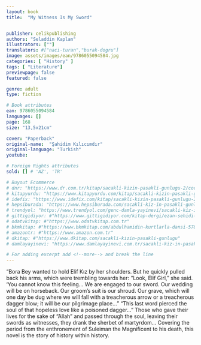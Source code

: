 ```yaml
---
layout: book
title:  "My Witness Is My Sword"


publisher: celikpublishing
authors: "Seladdin Kaplan"
illustrators: [""]
translators: #["naci-turan","burak-dogru"]
image: assets/images/ean/9786055094584.jpg
categories: [ "History" ]
tags: [ "Literature"]
previewpage: false
featured: false

genre: adult
type: fiction

# Book attributes
ean: 9786055094584
languages: []
page: 168
size: "13,5x21cm"

cover: "Paperback"
original-name:  "Şahidim Kılıcımdır"
original-language: "Turkish"
youtube:

# Foreign Rights attributes
sold: [] # 'AZ', 'TR'

# Buyout Ecommerce
# dnr: "https://www.dr.com.tr/kitap/sacakli-kizin-pasakli-gunlugu-2/cocuk-ve-genclik/genclik-10-yas/roman-oyku/urunno=0001893059001"
# kitapyurdu: "https://www.kitapyurdu.com/kitap/sacakli-kizin-pasakli-gunlugu-2-/560122.html&filter_name=Sa%C3%A7akl%C4%B1+K%C4%B1z%27%C4%B1n+Pasakl%C4%B1+G%C3%BCnl%C3%BC%C4%9F%C3%BC+2"
# idefix: "https://www.idefix.com/kitap/sacakli-kizin-pasakli-gunlugu-2/cocuk-ve-genclik/genclik-10-yas/roman-oyku/urunno=0001893059001"
# hepsiburada: "https://www.hepsiburada.com/sacakli-kiz-in-pasakli-gunlugu-2-damla-yayinevi-p-HBV000012ER86"
# trendyol: "https://www.trendyol.com/genc-damla-yayinevi/sacakli-kiz-in-pasakli-gunlugu-2-p-54825777"
# gittigidiyor: #"https://www.gittigidiyor.com/kitap-dergi/ezan-sehidi-adnan-menderes_pdp_732728793"
# odatvkitap: #"https://www.odatvkitap.com.tr"
# bkmkitap: #"https://www.bkmkitap.com/abdulhamidin-kurtlarla-dansi-578226"
# amazontr: #"https://www.amazon.com.tr"
# dkitap: #"https://www.dkitap.com/sacakli-kizin-pasakli-gunlugu"
# damlayayinevi: "https://www.damlayayinevi.com.tr/sacakli-kiz-in-pasakli-gunlugu-2-bu-iste-bi-terslik-var"

# For adding excerpt add <!--more--> and break the line
---
```

“Bora Bey wanted to hold Elif Kız by her shoulders. But he quickly pulled back his arms, which
were trembling towards her:
“Look, Elif Girl,” she said. ‘You cannot know this
feeling… We are engaged to our sword. Our wedding will be on horseback. Our groom’s suit is our
shroud.
Our grave, which will one day be dug where we
will fall with a treacherous arrow or a treacherous
dagger blow; it will be our pilgrimage place…”
“This last word pierced the soul of that hopeless
love like a poisoned dagger…”
Those who gave their lives for the sake of “Allah”
and passed through the soul, leaving their swords
as witnesses, they drank the sherbet of martyrdom...
Covering the period from the enthronement of
Suleiman the Magnificent to his death, this novel is
the story of history within history.
<!--more--> 

